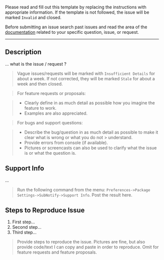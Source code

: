 Please read and fill out this template by replacing the instructions with appropriate information.  If the template is not followed, the issue will be marked `Invalid` and closed.

Before submitting an issue search past issues and read the area of the [documentation](http://facelessuser.github.io/SubNotify/) related to your specific question, issue, or request.

---

## Description

... what is the issue / request ?

> Vague issues/requests will be marked with `Insufficient Details` for about a week.  If not corrected, they will be marked `Stale` for about a week and then closed.

> For feature requests or proposals:

> - Clearly define in as much detail as possible how you imagine the feature to work.
> - Examples are also appreciated.

> For bugs and support questions:

> - Describe the bug/question in as much detail as possible to make it clear what is wrong or what you do not > understand.
> - Provide errors from console (if available).
> - Pictures or screencasts can also be used to clarify what the issue is or what the question is.

## Support Info

...

> Run the following command from the menu: `Preferences->Package Settings->SubNotify->Support Info`.  Post the result here.

## Steps to Reproduce Issue

1. First step...
2. Second step...
3. Third step...

> Provide steps to reproduce the issue. Pictures are fine, but also provide code/text I can copy and paste in order to reproduce. Omit for feature requests and feature proposals.

